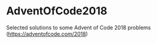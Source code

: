 # AdventOfCode2018
Selected solutions to some Advent of Code 2018 problems (https://adventofcode.com/2018)

